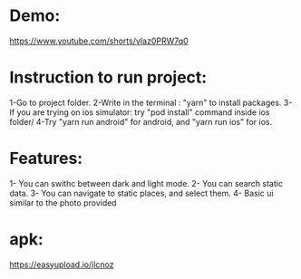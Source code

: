 # Demo:
https://www.youtube.com/shorts/vIaz0PRW7q0

# Instruction to run project:
1-Go to project folder.
2-Write in the terminal : "yarn" to install packages.
3-If you are trying on ios simulator: try "pod install" command inside ios folder/
4-Try "yarn run android" for android, and "yarn run ios" for ios.


# Features:
1- You can swithc between dark and light mode.
2- You can search static data.
3- You can navigate to static places, and select them.
4- Basic ui similar to the photo provided

# apk:
https://easyupload.io/jlcnoz



